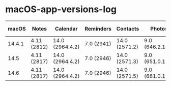 # macOS-app-versions-log

| macOS  | Notes       | Calendar              | Reminders      | Contacts          | Photos            | Weather      | Dictionary     | Voice Notes    | Stock          | Clock      | Calculator   | Safari                                          | Finder | Mail                         | Anteprima          | QuickTime        | Find Me          |
|--------|-------------|-----------------------|----------------|-------------------|-------------------|--------------|----------------|----------------|----------------|------------|---------------|------------------------------------------------|--------|------------------------------|--------------------|------------------|------------------|
| 14.4.1 | 4.11 (2812) | 14.0 (2964.4.2)       | 7.0 (2941)     | 14.0 (2571.2)     | 9.0 (646.2.101)   | 4.2.2 (563)  | 2.3.0 (294)    | 2.4 (1158)     | 6.2.2 (1335)   | 1.1 (62)   | 10.16 (223)  | 17.4.1 (19618.1.15.11.14)                      | 14.4   | 16.0 (3774.500.171.1.1)     | 11.0 (1056.5.1)    | 10.5 (1188.3)    |                  |
| 14.5   | 4.11 (2817) | 14.0 (2964.4.2)       | 7.0 (2946)     | 14.0 (2571.3)     | 9.0 (651.0.100)   | 4.2.2 (606)  | 2.3.0 (294)    | 2.4 (1158)     | 6.2.2 (1365)   | 1.1 (62)   | 10.16 (223)  | 17.5 (19618.2.1, 2.11.6)                       | 14.5   | 16.0 (3774.600.62)          | 11.0 (1056.5.1)    | 10.5 (1188.3)    |                  |
| 14.6   | 4.11 (2817) | 14.0 (2964.4.2)       | 7.0 (2946)     | 14.0 (2571.5)     | 9.0 (661.0.111)   | 4.2.2 (614)  | 2.3.0 (294)    | 2.4 (1158.1)   | 6.2.3 (1374)   | 1.1 (62)   | 10.16 (223)  | 17.6 (19618.3.1, 1.11.5)                       | 14.06  | 16.0 (3776.700.51)          | 11.0 (1056.5.1)    | 10.5 (1192.1)    | 4.0 (377.23)     |
